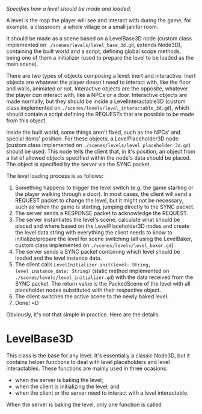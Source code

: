 _Specifies how a level should be made and loaded._

A level is the map the player will see and interact with during the game, for example, a classroom, a whole village or a small janitor room. 

It should be made as a scene based on a LevelBase3D node (custom class implemented on `./scenes/levels/level_base_3d.gd`, extends Node3D), containing the built world and a script, defining global scope methods, being one of them a initializer (used to prepare the level to be loaded as the main scene). 

There are two types of objects composing a level: inert and interactive. Inert objects are whatever the player doesn't need to interact with, like the floor and walls, animated or not. Interactive objects are the opposite, whatever the player _can_ interact with, like a NPCs or a door. Interactive objects are made normally, but they should be inside a LevelInteractable3D (custom class implemented on `./scenes/levels/level_interactable_3d.gd`), which should contain a script defining the REQUESTs that are possible to be made from this object.

Inside the built world, some things aren't fixed, such as the NPCs' and special items' position. For these objects, a LevelPlaceholder3D node (custom class implemented on `./scenes/levels/level_placeholder_3d.gd`) should be used. This node tells the client that, in it's position, an object from a list of allowed objects specified within the node's data should be placed. The object is specified by the server via the SYNC packet. 

The level loading process is as follows:
1. Something happens to trigger the level switch (e.g. the game starting or the player walking through a door). In most cases, the client will send a REQUEST packet to change the level, but it might not be necessary, such as when the game is starting, jumping directly to the SYNC packet. 
2. The server sends a RESPONSE packet to acknowledge the REQUEST.
3. The server instantiates the level's scene, calculate what should be placed and where based on the LevelPlaceholder3D nodes and create the level data string with everything the client needs to know to initialize/prepare the level for scene switching (all using the LevelBaker, custom class implemented on `./scenes/levels/level_baker.gd`).
4. The server sends a SYNC packet containing which level should be loaded and the level instance data.
5. The client calls `LevelInitializer.init(level: String, level_instance_data: String)` (static method implemented on `./scenes/levels/level_initializer.gd`) with the data received from the SYNC packet. The return value is the PackedScene of the level with all placeholder nodes substituted with their respective object.
6. The client switches the active scene to the newly baked level.
7. Done! =D

Obviously, it's not that simple in practice. Here are the details.

LevelBase3D
===========

This class is the base for any level. It's essentially a classic Node3D, but it contains helper functions to deal with level placeholders and level interactables. These functions are mainly used in three ocasions:
- when the server is baking the level;
- when the client is initializing the level; and
- when the client or the server need to interact with a level interactable.

When the server is baking the level, only one function is called